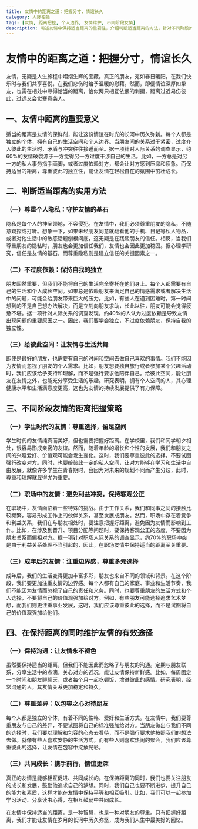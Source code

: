 ```yaml
---
title: 友情中的距离之道：把握分寸，情谊长久
category: 人际相处
tags: [友情, 距离把控, 个人边界, 友情维护, 不同阶段友情]
description: 阐述友情中保持适当距离的重要性，介绍判断适当距离的方法，针对不同阶段的友情给出距离把握策略，并提供在保持距离同时维护友情的有效途径，帮助读者更好地经营友情。
---
```


# 友情中的距离之道：把握分寸，情谊长久

友情，无疑是人生旅程中熠熠生辉的宝藏。真正的朋友，宛如春日暖阳，在我们快乐时与我们共享喜悦，在我们悲伤时给予温暖的慰藉。然而，即便情谊深厚如挚友，也需在相处中寻得恰当的距离，恰似两只相互依偎的刺猬，距离过近易伤彼此，过远又会觉寒意袭人。

## 一、友情中距离的重要意义

适当的距离是友情的保鲜剂，能让这份情谊在时光的长河中历久弥新。每个人都是独立的个体，拥有自己的生活空间和个人边界。当朋友间的关系过于紧密，过度介入彼此的生活时，矛盾与冲突往往接踵而至。据一项针对人际关系的调查显示，约60%的友情破裂源于一方觉得另一方过度干涉自己的生活。比如，一方总是对另一方的私人事务指手画脚，或者过度依赖对方，都会让对方感到压抑和疲惫。而保持适当的距离，尊重彼此的独立性，能让友情在轻松自在的氛围中茁壮成长。

## 二、判断适当距离的实用方法

### （一）尊重个人隐私：守护友情的基石
隐私是每个人的神圣领地，不容侵犯。在友情中，我们必须尊重朋友的隐私，不随意窥探或打听。想象一下，如果未经朋友同意就翻看他的手机、日记等私人物品，或者对他生活中的敏感话题刨根问底，这无疑是在践踏朋友的信任。相反，当我们尊重朋友的隐私时，朋友也会更加信任我们，友情也会因此更加稳固。据心理学研究，信任是友情的基石，而尊重隐私则是建立信任的关键因素之一。

### （二）不过度依赖：保持自我的独立
朋友固然重要，但我们不能将自己的生活完全寄托在他们身上。每个人都需要有自己的生活和个人成长空间。如果总是依赖朋友来满足自己的情感需求或者解决生活中的问题，可能会给朋友带来巨大的压力。比如，有些人在遇到困难时，第一时间想到的不是自己想办法解决，而是立刻向朋友求助，长此以往，朋友可能会觉得疲惫不堪。据一项针对人际关系的调查发现，约40%的人认为过度依赖是导致友情出现问题的重要原因之一。因此，我们要学会独立，不过度依赖朋友，保持自我的独立性。

### （三）给彼此空间：让友情与生活共舞
即使是最好的朋友，也需要有自己的时间和空间去做自己喜欢的事情。我们不能因为友情而忽视了朋友的个人需求。比如，朋友想要独自旅行或者参加某个兴趣活动时，我们应该给予支持和理解，而不是强行要求他陪伴自己。给彼此空间，能让朋友在友情之外，也能充分享受生活的乐趣。研究表明，拥有个人空间的人，其心理健康水平和生活满意度更高，这也为友情的持续发展提供了有力保障。

## 三、不同阶段友情的距离把握策略

### （一）学生时代的友情：尊重选择，留足空间
学生时代的友情纯真而美好，但也需要把握好距离。在学校里，我们和同学朝夕相处，很容易形成亲密的友谊。然而，随着年龄的增长和个性的发展，我们和朋友之间的兴趣爱好、价值观可能会发生变化。这时，我们要尊重彼此的选择，不要试图强行改变对方。同时，也要给彼此一定的私人空间，让对方能够在学习和生活中自由发展。就像许多学生在青春期时，会因为对未来的规划不同而产生分歧，此时，尊重和理解就显得尤为重要。

### （二）职场中的友情：避免利益冲突，保持客观公正
在职场中，友情面临着一些特殊的挑战。由于工作关系，我们和同事之间的接触比较频繁，容易形成工作上的伙伴关系，甚至发展成朋友。然而，职场中存在着竞争和利益关系，我们在与朋友相处时，要注意把握好距离，避免因为友情而影响到工作。比如，在涉及到晋升、项目分配等问题时，要保持客观公正的态度，不要因为朋友关系而偏袒对方。据一项针对职场人际关系的调查显示，约70%的职场冲突是由于利益关系处理不当引起的，因此，在职场友情中保持适当的距离至关重要。

### （三）成年后的友情：注重边界感，尊重多元选择
成年后，我们的生活变得更加丰富多彩，朋友也来自不同的领域和背景。在这个阶段，我们要更加注重友情的边界感。每个人都有自己的家庭、事业和生活节奏，我们不能因为友情而忽视了自己的责任和义务。同时，也要尊重朋友的生活方式和个人选择，不要将自己的价值观强加给对方。例如，有些朋友可能选择追求艺术梦想，而我们则更注重事业发展，这时，我们应该尊重彼此的选择，而不是试图将自己的价值观强加给他们。

## 四、在保持距离的同时维护友情的有效途径

### （一）保持沟通：让友情永不褪色
虽然要保持适当的距离，但我们不能因此而忽略了与朋友的沟通。定期与朋友联系，分享生活中的点滴，关心对方的近况，能让友情保持新鲜感。比如，每周固定一个时间和朋友聊聊天，或者每个月一起吃顿饭，增进彼此的感情。研究表明，经常沟通的人，其友情关系更加稳定和持久。

### （二）尊重差异：以包容之心对待朋友
每个人都是独立的个体，有着不同的性格、爱好和生活方式。在友情中，我们要尊重朋友与自己的差异，不要试图将自己的标准强加给对方。当朋友做出与我们不同的选择时，我们要以理解和包容的心态去看待，而不是强行要求他按照我们的想法去做。就像有些人喜欢安静的生活方式，而有些人则喜欢热闹的聚会，我们应该尊重彼此的选择，让友情在包容中绽放光彩。

### （三）共同成长：携手前行，情谊更深
真正的友情是能够相互促进、共同成长的。在保持距离的同时，我们也要关注朋友的成长和发展，鼓励他追求自己的梦想。同时，我们自己也要不断进步，提升自己的能力和素质，这样才能在友情中保持平等和相互吸引。比如，我们可以一起参加学习活动、分享读书心得，在相互鼓励中共同成长。

在友情中保持适当的距离，是一种智慧，也是一种对朋友的尊重。只有把握好距离，我们才能让友情在岁月的长河中历久弥坚，成为我们人生中最美好的回忆。